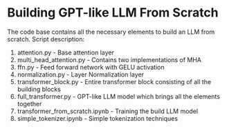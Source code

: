 # Building GPT-like LLM From Scratch
The code base contains all the necessary elements to build an LLM from scratch.
Script description:
1. attention.py - Base attention layer
2. multi_head_attention.py - Contains two implementations of MHA
3. ffn.py - Feed forward network with GELU activation
4. normalization.py - Layer Normalization layer
5. transformer_block.py - Entire transformer block consisting of all the building blocks
6. full_transformer.py - GPT-like LLM model which brings all the elements together
7. transformer_from_scratch.ipynb - Training the build LLM model
8. simple_tokenizer.ipynb - Simple tokenization techniques
